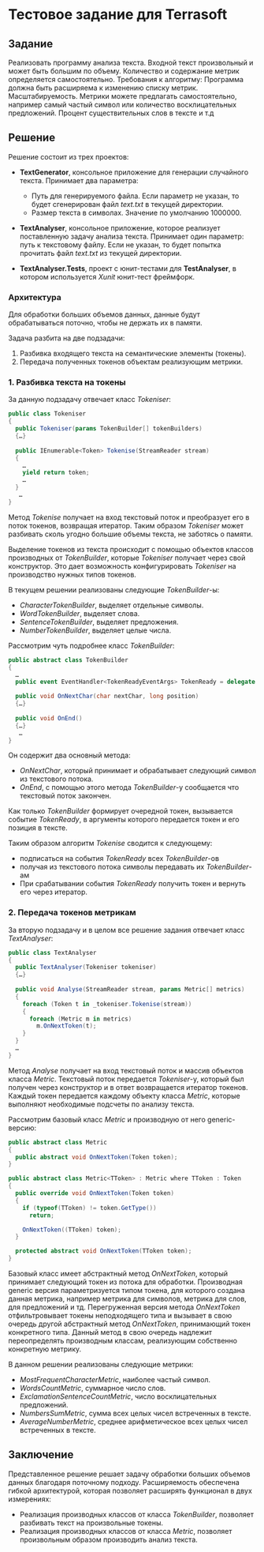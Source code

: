
# Тестовое задание для Terrasoft

## Задание

Реализовать программу анализа текста. Входной текст произвольный и может быть большим по объему. Количество и содержание метрик определяется самостоятельно. Требования к алгоритму: Программа должна быть расширяема к изменению списку метрик. Масштабируемость. Метрики можете предлагать самостоятельно, например самый частый символ или количество восклицательных предложений. Процент существительных слов в тексте и т.д
 
## Решение

Решение состоит из трех проектов:

* **TextGenerator**, консольное приложение для генерации случайного текста. Принимает два параметра:
  * Путь для генерируемого файла. Если параметр не указан, то будет сгенерирован файл *text.txt* в текущей директории.
  * Размер текста в символах. Значение по умолчанию 1000000. 

* **TextAnalyser**, консольное приложение, которое реализует поставленную задачу анализа текста. Принимает один параметр: путь к текстовому файлу. Если не указан, то будет попытка прочитать файл *text.txt* из текущей директории.

* **TextAnalyser.Tests**, проект с юнит-тестами для **TestAnalyser**, в котором используется *Xunit* юнит-тест фреймфорк.


### Архитектура

Для обработки больших объемов данных, данные будут обрабатываться поточно, чтобы не держать их в памяти.

Задача разбита на две подзадачи:

1. Разбивка входящего текста на семантические элементы (токены).
1. Передача полученных токенов объектам реализующим метрики.

### 1. Разбивка текста на токены

За данную подзадачу отвечает класс *Tokeniser*:

```C#
public class Tokeniser
{  
  public Tokeniser(params TokenBuilder[] tokenBuilders)
  {…}
    
  public IEnumerable<Token> Tokenise(StreamReader stream)
  {
    …
    yield return token;
    …
  }
   …
}
```

Метод *Tokenise* получает на вход текстовый поток и преобразует его в поток токенов, возвращая итератор. Таким образом *Tokeniser* может разбивать сколь угодно большие объемы текста, не заботясь о памяти.

Выделение токенов из текста происходит с помощью объектов классов производных от *TokenBuilder*, которые *Tokeniser* получает через свой конструктор. Это дает возможность конфигурировать *Tokeniser* на производство нужных типов токенов. 

В текущем решении реализованы следующие *TokenBuilder*-ы:

* *CharacterTokenBuilder*, выделяет отдельные символы.
* *WordTokenBuilder*, выделяет слова.
* *SentenceTokenBuilder*, выделяет предложения.
* *NumberTokenBuilder*, выделяет целые числа.


Рассмотрим чуть подробнее класс *TokenBuilder*:

```C#
public abstract class TokenBuilder
{
  …
  public event EventHandler<TokenReadyEventArgs> TokenReady = delegate { };

  public void OnNextChar(char nextChar, long position)
  {…}
  
  public void OnEnd()
  {…}
   …
}
```

Он содержит два основный метода:
* *OnNextChar*, который принимает и обрабатывает следующий символ из текстового потока.
* *OnEnd*, с помощью этого метода *TokenBuilder*-у сообщается что текстовый поток закончен.

Как только *TokenBuilder* формирует очередной токен, вызывается событие *TokenReady*, в аргументы которого передается токен и его позиция в тексте. 

Таким образом алгоритм *Tokenise* сводится к следующему:
* подписаться на события *TokenReady* всех *TokenBuilder*-ов
* получая из текстового потока символы передавать их *TokenBuilder*-ам
* При срабатывании события *TokenReady* получить токен и вернуть его через итератор. 


### 2. Передача токенов метрикам

За вторую подзадачу и в целом все решение задания отвечает класс *TextAnalyser*:

```C#
public class TextAnalyser
{
  public TextAnalyser(Tokeniser tokeniser)
  {…}
    
  public void Analyse(StreamReader stream, params Metric[] metrics)
  {
    foreach (Token t in _tokeniser.Tokenise(stream))
    {
      foreach (Metric m in metrics)
        m.OnNextToken(t);
    }
  }
  …     
}
```

Метод *Analyse* получает на вход текстовый поток и массив объектов класса *Metric*. Текстовый поток передается *Tokeniser*-у, который был получен через конструктор и в ответ возвращается итератор токенов. Каждый токен передается каждому объекту класса *Metric*, которые выполняют необходимые подсчеты по анализу текста.

Рассмотрим базовый класс *Metric* и производную от него generic-версию:  

```C#
public abstract class Metric
{
  public abstract void OnNextToken(Token token);
}

public abstract class Metric<TToken> : Metric where TToken : Token
{
  public override void OnNextToken(Token token)
  {
    if (typeof(TToken) != token.GetType())
      return;

    OnNextToken((TToken) token);
  }

  protected abstract void OnNextToken(TToken token);
}
```

Базовый класс имеет абстрактный метод *OnNextToken*, который принимает следующий токен из потока для обработки. Производная generic версия параметризуется типом токена, для которого создана данная метрика, например метрика для символов, метрика для слов, для предложений и тд. Перегруженная версия метода *OnNextToken* отфильтровывает токены неподходящего типа и вызывает в свою очередь другой абстрактный метод *OnNextToken*, принимающий токен конкретного типа. Данный метод в свою очередь надлежит переопределять производным классам, реализующим собственно конкретную метрику.

В данном решении реализованы следующие метрики:
* *MostFrequentCharacterMetric*, наиболее частый символ.
* *WordsCountMetric*, суммарное число слов.
* *ExclamationSentenceCountMetric*, число восклицательных предложений.
* *NumbersSumMetric*, сумма всех целых чисел встреченных в тексте.
* *AverageNumberMetric*, среднее арифметическое всех целых чисел встреченных в тексте.

## Заключение

Представленное решение решает задачу обработки больших объемов данных благодаря поточному подходу. Расширяемость обеспечена гибкой архитектурой, которая позволяет расширять функционал в двух измерениях: 
* Реализация производных классов от класса *TokenBuilder*, позволяет разбивать текст на произвольные токены.
* Реализация производных классов от класса *Metric*, позволяет произвольным образом производить анализ текста.
